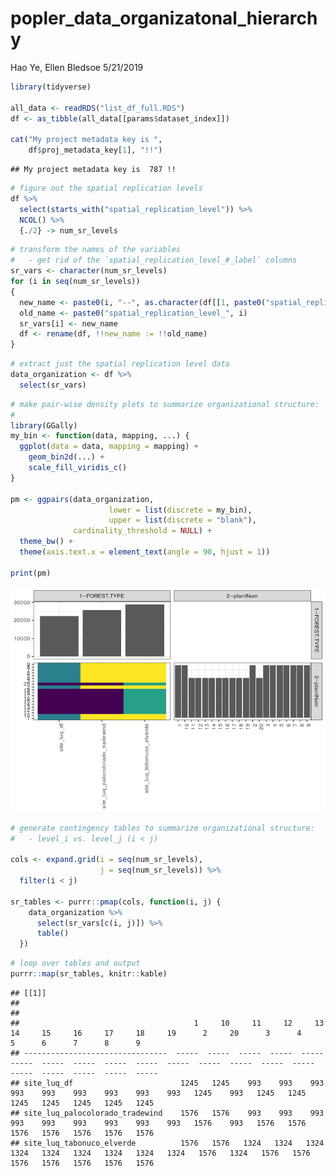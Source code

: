 popler\_data\_organizatonal\_hierarchy
================
Hao Ye, Ellen Bledsoe
5/21/2019

``` r
library(tidyverse)

all_data <- readRDS("list_df_full.RDS")
df <- as_tibble(all_data[[params$dataset_index]])

cat("My project metadata key is ", 
    df$proj_metadata_key[1], "!!")
```

    ## My project metadata key is  787 !!

``` r
# figure out the spatial replication levels
df %>% 
  select(starts_with("spatial_replication_level")) %>%
  NCOL() %>%
  {./2} -> num_sr_levels
```

``` r
# transform the names of the variables
#   - get rid of the `spatial_replication_level_#_label` columns
sr_vars <- character(num_sr_levels)
for (i in seq(num_sr_levels))
{
  new_name <- paste0(i, "--", as.character(df[[1, paste0("spatial_replication_level_", i, "_label")]]))
  old_name <- paste0("spatial_replication_level_", i)
  sr_vars[i] <- new_name
  df <- rename(df, !!new_name := !!old_name)
}
```

``` r
# extract just the spatial replication level data
data_organization <- df %>%
  select(sr_vars)
```

``` r
# make pair-wise density plots to summarize organizational structure:
# 
library(GGally)
my_bin <- function(data, mapping, ...) {
  ggplot(data = data, mapping = mapping) +
    geom_bin2d(...) +
    scale_fill_viridis_c()
}

pm <- ggpairs(data_organization, 
                      lower = list(discrete = my_bin), 
                      upper = list(discrete = "blank"), 
              cardinality_threshold = NULL) + 
  theme_bw() + 
  theme(axis.text.x = element_text(angle = 90, hjust = 1))

print(pm)
```

![](data_report-121_files/figure-markdown_github/unnamed-chunk-5-1.png)

``` r
# generate contingency tables to summarize organizational structure:
#   - level_i vs. level_j (i < j)

cols <- expand.grid(i = seq(num_sr_levels), 
                    j = seq(num_sr_levels)) %>%
  filter(i < j)

sr_tables <- purrr::pmap(cols, function(i, j) {
    data_organization %>%
      select(sr_vars[c(i, j)]) %>%
      table()
  })
```

``` r
# loop over tables and output
purrr::map(sr_tables, knitr::kable)
```

    ## [[1]]
    ## 
    ## 
    ##                                       1     10     11     12     13     14     15     16     17     18     19      2     20      3      4      5      6      7      8      9
    ## --------------------------------  -----  -----  -----  -----  -----  -----  -----  -----  -----  -----  -----  -----  -----  -----  -----  -----  -----  -----  -----  -----
    ## site_luq_df                        1245   1245    993    993    993    993    993    993    993    993    993   1245    993   1245   1245   1245   1245   1245   1245   1245
    ## site_luq_palocolorado_tradewind    1576   1576    993    993    993    993    993    993    993    993    993   1576    993   1576   1576   1576   1576   1576   1576   1576
    ## site_luq_tabonuco_elverde          1576   1576   1324   1324   1324   1324   1324   1324   1324   1324   1324   1576   1324   1576   1576   1576   1576   1576   1576   1576
